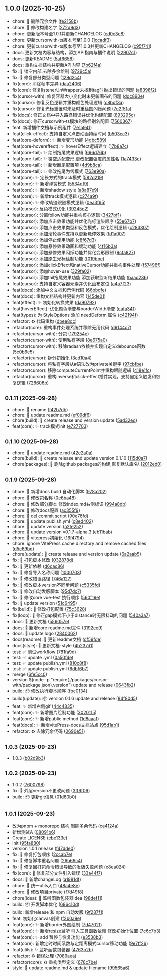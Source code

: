 ## 1.0.0 (2025-10-25)

* chore: :hammer: 删除冗余文件 ([fe2158b](https://github.com/LeonCry/cursor-with/commit/fe2158b))
* chore: :hammer: 修改构建名字 ([272d9d3](https://github.com/LeonCry/cursor-with/commit/272d9d3))
* chore: 更新版本号至1.0.1并更新CHANGELOG ([ed0c3e8](https://github.com/LeonCry/cursor-with/commit/ed0c3e8))
* chore: 更新cursorwith-ts版本号至1.0.0 ([1ccadf3](https://github.com/LeonCry/cursor-with/commit/1ccadf3))
* chore: 更新cursorwith-ts版本号至1.0.3并更新CHANGELOG ([c95f741](https://github.com/LeonCry/cursor-with/commit/c95f741))
* docs: 更新文档内容与结构，添加API指南与插件说明 ([22907c1](https://github.com/LeonCry/cursor-with/commit/22907c1))
* docs: 更新README ([5af6656](https://github.com/LeonCry/cursor-with/commit/5af6656))
* docs: 重构文档结构并更新API内容 ([7b62f4a](https://github.com/LeonCry/cursor-with/commit/7b62f4a))
* fix: :bug: 镂空内部,去除多余绘制 ([9729c5a](https://github.com/LeonCry/cursor-with/commit/9729c5a))
* fix: :bug: 修复部分类型问题 ([129d2c4](https://github.com/LeonCry/cursor-with/commit/129d2c4))
* fix(core): 消除帧率差异 ([daa2406](https://github.com/LeonCry/cursor-with/commit/daa2406))
* fix(core): 修复listenerUnWrapper未找到tag时抛出错误的问题 ([a8398f2](https://github.com/LeonCry/cursor-with/commit/a8398f2))
* fix(cursor-with): 修复容器大小变化时未更新画布的问题 ([ddc890e](https://github.com/LeonCry/cursor-with/commit/ddc890e))
* fix(cursor): 修复反色逻辑并重构颜色处理逻辑 ([c8bdf3a](https://github.com/LeonCry/cursor-with/commit/c8bdf3a))
* fix(cursor): 修复光标重置时未及时重绘圆闪烁问题 ([7e2f51a](https://github.com/LeonCry/cursor-with/commit/7e2f51a))
* fix(docs): 修正文档中导入路径错误并优化构建配置 ([893295c](https://github.com/LeonCry/cursor-with/commit/893295c))
* fix(docs): 修正cursorwith-ts模块的路径别名配置 ([7560367](https://github.com/LeonCry/cursor-with/commit/7560367))
* feat: 新增插件文档与示例组件 ([7e1a941](https://github.com/LeonCry/cursor-with/commit/7e1a941))
* feat(click-effect): 支持自定义点击动画持续时间 ([b503cc3](https://github.com/LeonCry/cursor-with/commit/b503cc3))
* feat(core-deform): :sparkles: 新增变形功能 ([4dbc589](https://github.com/LeonCry/cursor-with/commit/4dbc589))
* feat(core-hovereffect): :sparkles: hoverEffect逻辑建立 ([17b8a7c](https://github.com/LeonCry/cursor-with/commit/17b8a7c))
* feat(core-tail): :sparkles: 绘制拖尾效果逻辑 ([696d76b](https://github.com/LeonCry/cursor-with/commit/696d76b))
* feat(core-tail): :sparkles: 镂空适配变形,更改配置强度的属性名 ([1a7433e](https://github.com/LeonCry/cursor-with/commit/1a7433e))
* feat(core-tail): :sparkles: 新增断尾配置项 ([4d9b8ca](https://github.com/LeonCry/cursor-with/commit/4d9b8ca))
* feat(core-tail): :sparkles: 修改拖尾为线模式 ([763e90a](https://github.com/LeonCry/cursor-with/commit/763e90a))
* feat(core): :sparkles: 定长方式的track模式 ([582d219](https://github.com/LeonCry/cursor-with/commit/582d219))
* feat(core): :sparkles: 新增弹簧模式 ([5534df9](https://github.com/LeonCry/cursor-with/commit/5534df9))
* feat(core): :sparkles: 新增shadow style ([a8a87e9](https://github.com/LeonCry/cursor-with/commit/a8a87e9))
* feat(core): :sparkles: 新增track模式逻辑 ([c274a9f](https://github.com/LeonCry/cursor-with/commit/c274a9f))
* feat(core): :sparkles: 修改轨迹跟随模式逻辑 ([0ea3f95](https://github.com/LeonCry/cursor-with/commit/0ea3f95))
* feat(cursor): 反色模式优化 ([39245e2](https://github.com/LeonCry/cursor-with/commit/39245e2))
* feat(cursor): 分离follow功能并重构核心逻辑 ([3427bf1](https://github.com/LeonCry/cursor-with/commit/3427bf1))
* feat(cursor): 添加点击效果功能并优化光标渲染顺序 ([55e67b7](https://github.com/LeonCry/cursor-with/commit/55e67b7))
* feat(cursor): 添加点击效果类型和反色模式，优化绘制逻辑 ([c283807](https://github.com/LeonCry/cursor-with/commit/c283807))
* feat(cursor): 添加滚轮事件支持以更新悬停效果 ([fd1a007](https://github.com/LeonCry/cursor-with/commit/fd1a007))
* feat(cursor): 添加停止使用功能 ([c8f67d3](https://github.com/LeonCry/cursor-with/commit/c8f67d3))
* feat(cursor): 添加悬停效果动画和缓动功能 ([4f16b3a](https://github.com/LeonCry/cursor-with/commit/4f16b3a))
* feat(cursor): 添加悬停效果闪烁功能并优化变形限制 ([9cfa827](https://github.com/LeonCry/cursor-with/commit/9cfa827))
* feat(cursor): 添加原生光标绘制功能 ([f019bbe](https://github.com/LeonCry/cursor-with/commit/f019bbe))
* feat(cursor): 添加clickEffect和nativeCursor功能并重构事件处理 ([f57496f](https://github.com/LeonCry/cursor-with/commit/f57496f))
* feat(cursor): 添加hover-use ([329fa02](https://github.com/LeonCry/cursor-with/commit/329fa02))
* feat(cursor): 添加tail拖尾效果功能 添加获取监听结果功能 ([baad236](https://github.com/LeonCry/cursor-with/commit/baad236))
* feat(cursor): 支持自定义容器元素并优化画布定位 ([a4a7f23](https://github.com/LeonCry/cursor-with/commit/a4a7f23))
* feat(docs): 添加中文文档和示例代码 ([66bbdfe](https://github.com/LeonCry/cursor-with/commit/66bbdfe))
* feat(docs): 重构文档结构并更新内容 ([145de01](https://github.com/LeonCry/cursor-with/commit/145de01))
* feat(effect): :sparkles: 初始化转换效果 ([da90792](https://github.com/LeonCry/cursor-with/commit/da90792))
* feat(hoverEffect):  优化颜色渐变与borderWidth渐变 ([eafa341](https://github.com/LeonCry/cursor-with/commit/eafa341))
* feat(types): 为 StyleOptions 添加 needDeform 属性 ([c42194f](https://github.com/LeonCry/cursor-with/commit/c42194f))
* refactor: :recycle: 代码重构 ([dbee8dc](https://github.com/LeonCry/cursor-with/commit/dbee8dc))
* refactor(core): 重构事件处理系统并移除无用代码 ([d9144c7](https://github.com/LeonCry/cursor-with/commit/d9144c7))
* refactor(cursor-with): 分包 ([179254e](https://github.com/LeonCry/cursor-with/commit/179254e))
* refactor(cursor-with): 使用私有字段 ([8e675a0](https://github.com/LeonCry/cursor-with/commit/8e675a0))
* refactor(cursor-with): 移除radash依赖并实现自定义debounce函数 ([5c0b6e5](https://github.com/LeonCry/cursor-with/commit/5c0b6e5))
* refactor(cursor): 拆分初始化 ([3cd10a4](https://github.com/LeonCry/cursor-with/commit/3cd10a4))
* refactor(cursor): 将私有字段从#语法改为private关键字 ([97cbfbe](https://github.com/LeonCry/cursor-with/commit/97cbfbe))
* refactor(cursor): 移除computeCurrentPoint并重构跟随逻辑 ([418e1fc](https://github.com/LeonCry/cursor-with/commit/418e1fc))
* refactor(cursor): 重构inverse和click-effect插件实现，支持自定义触发和恢复逻辑 ([726606b](https://github.com/LeonCry/cursor-with/commit/726606b))



## <small>0.1.11 (2025-09-28)</small>

* chore: :hammer: rename ([f42b7db](https://github.com/LeonCry/cursor-with/commit/f42b7db))
* chore: :hammer: update readme.md ([ef09df6](https://github.com/LeonCry/cursor-with/commit/ef09df6))
* chore(build): :hammer: create release and version update ([5ad32ed](https://github.com/LeonCry/cursor-with/commit/5ad32ed))
* feat(core): :sparkles: track模式init ([e727703](https://github.com/LeonCry/cursor-with/commit/e727703))



## <small>0.1.10 (2025-09-28)</small>

* chore: :hammer: update readme.md ([42e2a0a](https://github.com/LeonCry/cursor-with/commit/42e2a0a))
* chore(build): :hammer: create release and update version 0.1.10 ([115d0a7](https://github.com/LeonCry/cursor-with/commit/115d0a7))
* chore(packages): :hammer: 删除github packages的构建,恢复默认库名\ ([2012ed0](https://github.com/LeonCry/cursor-with/commit/2012ed0))



## <small>0.1.9 (2025-09-28)</small>

* chore: :hammer: 新增docs build 自动化脚本 ([978a202](https://github.com/LeonCry/cursor-with/commit/978a202))
* chore: :hammer: 修改包名称 ([0e6ba48](https://github.com/LeonCry/cursor-with/commit/0e6ba48))
* chore: :hammer: 修改部分脚本 修改index.md右侧标识 ([994a8db](https://github.com/LeonCry/cursor-with/commit/994a8db))
* chore: :hammer: 修改docs配置 ([ac355f9](https://github.com/LeonCry/cursor-with/commit/ac355f9))
* chore: :hammer: del commit script ([90e76fd](https://github.com/LeonCry/cursor-with/commit/90e76fd))
* chore: :hammer: update publish.yml ([c8ed402](https://github.com/LeonCry/cursor-with/commit/c8ed402))
* chore: :hammer: update version ([a2fe252](https://github.com/LeonCry/cursor-with/commit/a2fe252))
* chore: :hammer: update version v0.1.7-alpha.3 ([eb11bab](https://github.com/LeonCry/cursor-with/commit/eb11bab))
* chore: :hammer: vitepress初始化 ([16f4794](https://github.com/LeonCry/cursor-with/commit/16f4794))
* chore: ignore VitePress cache directory and remove cached files ([d5c69bd](https://github.com/LeonCry/cursor-with/commit/d5c69bd))
* chore(update): :hammer: create release and version update ([6a2aab5](https://github.com/LeonCry/cursor-with/commit/6a2aab5))
* fix: :bug: 打包脚本修改 ([032878d](https://github.com/LeonCry/cursor-with/commit/032878d))
* fix: :bug: 更新依赖 ([d6dac86](https://github.com/LeonCry/cursor-with/commit/d6dac86))
* fix: :bug: 修复导入名称问题 ([1000703](https://github.com/LeonCry/cursor-with/commit/1000703))
* fix: :bug: 修改错误路径 ([746a127](https://github.com/LeonCry/cursor-with/commit/746a127))
* fix: :bug: 修改脚本version不同步问题 ([c5335fd](https://github.com/LeonCry/cursor-with/commit/c5335fd))
* fix: :bug: 修改自动发版脚本 ([95d7dc7](https://github.com/LeonCry/cursor-with/commit/95d7dc7))
* fix: :bug: 修改core vue-test 执行顺序 ([560f19e](https://github.com/LeonCry/cursor-with/commit/560f19e))
* fix: :bug: update version ([51c6495](https://github.com/LeonCry/cursor-with/commit/51c6495))
* fix(build): :bug: 修改打包配置 ([75c3628](https://github.com/LeonCry/cursor-with/commit/75c3628))
* fix(loop): :bug: 修正gap模式下小于distance时无限抖动的问题 ([540a3a7](https://github.com/LeonCry/cursor-with/commit/540a3a7))
* docs: :memo: 更新文档 ([556057e](https://github.com/LeonCry/cursor-with/commit/556057e))
* docs: :memo: 新增core readme.md文件 ([3192ee9](https://github.com/LeonCry/cursor-with/commit/3192ee9))
* docs: :memo: update logo ([2840062](https://github.com/LeonCry/cursor-with/commit/2840062))
* docs(readme): :memo: 更新readme文档 ([cf59fde](https://github.com/LeonCry/cursor-with/commit/cf59fde))
* docs(style): :memo: 更新文档-style ([4b237d1](https://github.com/LeonCry/cursor-with/commit/4b237d1))
* test: :white_check_mark: 测试workflow ([781fa9d](https://github.com/LeonCry/cursor-with/commit/781fa9d))
* test: :white_check_mark: update .yml ([0a50f4e](https://github.com/LeonCry/cursor-with/commit/0a50f4e))
* test: :white_check_mark: update publish.yml ([810c8f8](https://github.com/LeonCry/cursor-with/commit/810c8f8))
* test: :white_check_mark: update publish.yml ([6dbf6b7](https://github.com/LeonCry/cursor-with/commit/6dbf6b7))
* merge ([6fe5cc0](https://github.com/LeonCry/cursor-with/commit/6fe5cc0))
* version $(node -p "require(./packages/cursor-with/package.json).version") update and release ([0643fb2](https://github.com/LeonCry/cursor-with/commit/0643fb2))
* build: :package: 修改执行脚本顺序 ([fbc0134](https://github.com/LeonCry/cursor-with/commit/fbc0134))
* build(update): :package: version 0.1.6 update and release ([84f80d5](https://github.com/LeonCry/cursor-with/commit/84f80d5))
* feat: :sparkles: 新增右侧gif ([44c4835](https://github.com/LeonCry/cursor-with/commit/44c4835))
* feat(core): :sparkles: 新增图片绘制功能 ([3020115](https://github.com/LeonCry/cursor-with/commit/3020115))
* feat(core): :sparkles: 新增public method ([1d8aaaf](https://github.com/LeonCry/cursor-with/commit/1d8aaaf))
* feat(docs): :sparkles: 新增vitePress-docs文档站点 ([95d1ab1](https://github.com/LeonCry/cursor-with/commit/95d1ab1))
* refactor: :recycle: 去除冗余代码 ([0690e51](https://github.com/LeonCry/cursor-with/commit/0690e51))



## <small>1.0.3 (2025-09-23)</small>

* 1.0.3 ([b02d9b3](https://github.com/LeonCry/cursor-with/commit/b02d9b3))



## <small>1.0.2 (2025-09-23)</small>

* 1.0.2 ([7600798](https://github.com/LeonCry/cursor-with/commit/7600798))
* fix: :bug: 外层version不更改问题 ([3ff6f06](https://github.com/LeonCry/cursor-with/commit/3ff6f06))
* build: :package: 更新git信息 ([01d60b0](https://github.com/LeonCry/cursor-with/commit/01d60b0))



## <small>1.0.1 (2025-09-23)</small>

* 改为pnpm + monorepo 结构,删除多余代码 ([ca4124a](https://github.com/LeonCry/cursor-with/commit/ca4124a))
* 新增测试A ([08091b6](https://github.com/LeonCry/cursor-with/commit/08091b6))
* Create LICENSE ([ebe133e](https://github.com/LeonCry/cursor-with/commit/ebe133e))
* init ([95fa880](https://github.com/LeonCry/cursor-with/commit/95fa880))
* version 1.0.1 release ([f47dde0](https://github.com/LeonCry/cursor-with/commit/f47dde0))
* fix: :bug: 修复打包顺序 ([2ccab7e](https://github.com/LeonCry/cursor-with/commit/2ccab7e))
* fix: :bug: 修复脚本重名问题 ([26b69c4](https://github.com/LeonCry/cursor-with/commit/26b69c4))
* fix: :bug: 修复因打包命令错误导致的发版失败问题 ([e8ea024](https://github.com/LeonCry/cursor-with/commit/e8ea024))
* fix(core): :bug: 修复部分文件引入错误 ([33a44f7](https://github.com/LeonCry/cursor-with/commit/33a44f7))
* docs: :memo: 新增changeLog ([a1981df](https://github.com/LeonCry/cursor-with/commit/a1981df))
* chore: :hammer: 统一utils入口 ([48a4e8e](https://github.com/LeonCry/cursor-with/commit/48a4e8e))
* chore: :hammer: 修改项目private ([f7d49f8](https://github.com/LeonCry/cursor-with/commit/f7d49f8))
* chore(idea): :hammer: 监听函数包装器idea ([98def11](https://github.com/LeonCry/cursor-with/commit/98def11))
* build: :package: 开发脚本优化 ([686c10d](https://github.com/LeonCry/cursor-with/commit/686c10d))
* build: 新增release 和 npm 自动发版 ([9f287f1](https://github.com/LeonCry/cursor-with/commit/9f287f1))
* feat: 初始化canvas创建 ([f2b0a9e](https://github.com/LeonCry/cursor-with/commit/f2b0a9e))
* feat(core): :sparkles: 新增border外圆绘制 ([7d4702f](https://github.com/LeonCry/cursor-with/commit/7d4702f))
* feat(core): :sparkles: 新增resize监听 引入工具函数依赖 修改初始化位置 ([7c6c7b3](https://github.com/LeonCry/cursor-with/commit/7c6c7b3))
* feat(core): :sparkles: add 暂停与恢复功能 ([e3538b3](https://github.com/LeonCry/cursor-with/commit/e3538b3))
* feat(core): 新增定时时间系数与定距离模式cursor移动功能 ([9e7ff26](https://github.com/LeonCry/cursor-with/commit/9e7ff26))
* feat(utils): :sparkles: 监听函数包装器 ([4763b2b](https://github.com/LeonCry/cursor-with/commit/4763b2b))
* refactor: :recycle: 错误处理 ([7089aea](https://github.com/LeonCry/cursor-with/commit/7089aea))
* refactor(core): :recycle: 重构类型定义 ([678c7be](https://github.com/LeonCry/cursor-with/commit/678c7be))
* style: :lipstick: update readme.md & update filename ([99565a6](https://github.com/LeonCry/cursor-with/commit/99565a6))



